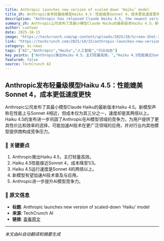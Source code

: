 ```yaml
---
title: Anthropic launches new version of scaled-down ‘Haiku’ model
title_zh: Anthropic发布轻量级模型Haiku 4.5：性能媲美Sonnet 4，成本更低速度更快
description: "Anthropic has released Claude Haiku 4.5, the newest version of its smallest model, billed as offering similar performance to Sonnet 4 \"at one-third the cost and more than twice the speed.\""
summary_zh: Anthropic公司发布了其最小模型Claude Haiku的最新版本Haiku 4.5。新模型声称在性能上与Sonnet 4相近，但成本仅为其三分之一，速度却是其两倍以上。Haiku 4.5的发布进一步巩固了Anthropic在AI模型领域的竞争力，为用户提供了更具性价比和效率的选择，可能加速AI技术在更广泛领域的应用，并对行业内其他模型提供商构成竞争压力。
author: LuoYuan
date: 2025-10-15
image: "https://techcrunch.com/wp-content/uploads/2025/10/Screen-Shot-2025-10-15-at-10.38.58-AM.jpg?w=800"
link: "https://techcrunch.com/2025/10/15/anthropic-launches-new-version-of-scaled-down-haiku-model/"
category: ai-news
tags: ["AI","Anthropic","Haiku","人工智能","行业动态"]
key_points: ["Anthropic推出Haiku 4.5，主打轻量高效。","Haiku 4.5性能接近Sonnet 4，成本降至1/3。","Haiku 4.5运行速度是Sonnet 4的两倍以上。","新模型有望加速AI技术普及与应用。","Anthropic进一步提升AI模型竞争力。"]
featured: false
source: TechCrunch AI
---
```


## Anthropic发布轻量级模型Haiku 4.5：性能媲美Sonnet 4，成本更低速度更快

Anthropic公司发布了其最小模型Claude Haiku的最新版本Haiku 4.5。新模型声称在性能上与Sonnet 4相近，但成本仅为其三分之一，速度却是其两倍以上。Haiku 4.5的发布进一步巩固了Anthropic在AI模型领域的竞争力，为用户提供了更具性价比和效率的选择，可能加速AI技术在更广泛领域的应用，并对行业内其他模型提供商构成竞争压力。

### 🔑 关键要点
1. Anthropic推出Haiku 4.5，主打轻量高效。
2. Haiku 4.5性能接近Sonnet 4，成本降至1/3。
3. Haiku 4.5运行速度是Sonnet 4的两倍以上。
4. 新模型有望加速AI技术普及与应用。
5. Anthropic进一步提升AI模型竞争力。


### 📰 原文信息
- **标题**: Anthropic launches new version of scaled-down ‘Haiku’ model
- **来源**: TechCrunch AI
- **链接**: [查看原文](https://techcrunch.com/2025/10/15/anthropic-launches-new-version-of-scaled-down-haiku-model/)

---
*本文由AI自动翻译和摘要生成*
